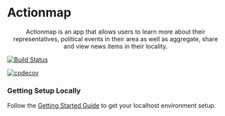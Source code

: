 # Actionmap

<div style="text-align: center;">

Actionmap is an app that allows users to learn more about their representatives,
political events in their area as well as aggregate, share and view news items in their locality.

</div>

[![Build Status](https://travis-ci.com/cs169/hw-agile-iterations-fa20-101.svg?token=pGxeywHj49yzCyozAyMt&branch=master)](https://travis-ci.com/cs169/hw-agile-iterations-fa20-101)

[![codecov](https://codecov.io/gh/cs169/hw-agile-iterations-fa20-101/branch/master/graph/badge.svg?token=FM69KWMUHV)](https://codecov.io/gh/cs169/hw-agile-iterations-fa20-101)

### Getting Setup Locally

Follow the [Getting Started Guide](./docs/getting-started.md) to get your localhost environment setup.


